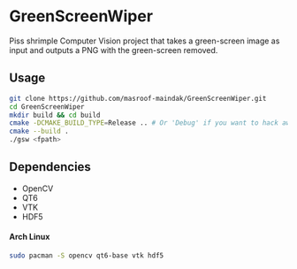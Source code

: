 # GreenScreenWiper

Piss shrimple Computer Vision project that takes a green-screen image as input and outputs a PNG with the green-screen removed.

## Usage

```bash
git clone https://github.com/masroof-maindak/GreenScreenWiper.git
cd GreenScreenWiper
mkdir build && cd build
cmake -DCMAKE_BUILD_TYPE=Release .. # Or 'Debug' if you want to hack away.
cmake --build .
./gsw <fpath>
```

## Dependencies

- OpenCV
- QT6
- VTK
- HDF5

#### Arch Linux

```bash
sudo pacman -S opencv qt6-base vtk hdf5
```
